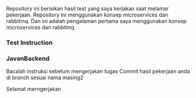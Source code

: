 Repository ini berisikan hasil test yang saya kerjakan saat melamar pekerjaan.
Repository ini menggunakan konsep microservices dan rabbitmq. Dan ini adalah pengalaman pertama saya menggunakan konsep microservices dan rabbitmq


### Test Instruction
### JavanBackend
Bacalah instruksi sebelum mengerjakan tugas
Commit hasil pekerjaan anda di branch sesuai nama masing2

Selamat merngerjakan
